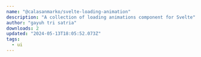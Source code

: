```yaml
---
name: "@calasanmarko/svelte-loading-animation"
description: "A collection of loading animations component for Svelte"
author: "gayuh tri satria"
downloads: 2
updated: "2024-05-13T18:05:52.073Z"
tags: 
  - ui
---
```

